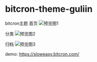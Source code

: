 # bitcron-theme-guliin
bitcron主题
首页
![预览图1](https://github.com/yamakong/bitcron-theme-guliin/blob/master/index.png)

分类
![预览图2](https://github.com/yamakong/bitcron-theme-guliin/blob/master/cate.png)

归档
![预览图3](https://github.com/yamakong/bitcron-theme-guliin/blob/master/archive.png)

demo: https://sloweasy.bitcron.com/

